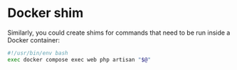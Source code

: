 # Docker shim

Similarly, you could create shims for commands that need to be run inside a Docker container:

```bash
#!/usr/bin/env bash
exec docker compose exec web php artisan "$@"
```
